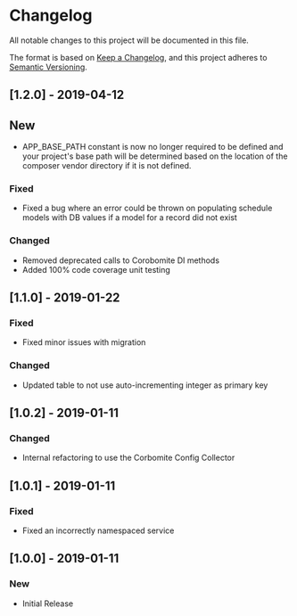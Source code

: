 # Changelog
All notable changes to this project will be documented in this file.

The format is based on [Keep a Changelog](https://keepachangelog.com/en/1.0.0/),
and this project adheres to [Semantic Versioning](https://semver.org/spec/v2.0.0.html).

## [1.2.0] - 2019-04-12
## New
- APP_BASE_PATH constant is now no longer required to be defined and your project's base path will be determined  based on the location of the composer vendor directory if it is not defined.
### Fixed
- Fixed a bug where an error could be thrown on populating schedule models with DB values if a model for a record did not exist
### Changed
- Removed deprecated calls to Corobomite DI methods
- Added 100% code coverage unit testing

## [1.1.0] - 2019-01-22
### Fixed
- Fixed minor issues with migration
### Changed
- Updated table to not use auto-incrementing integer as primary key

## [1.0.2] - 2019-01-11
### Changed
- Internal refactoring to use the Corbomite Config Collector

## [1.0.1] - 2019-01-11
### Fixed
- Fixed an incorrectly namespaced service

## [1.0.0] - 2019-01-11
### New
- Initial Release
